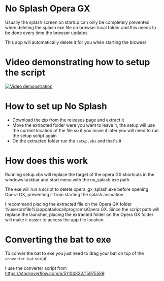 # No Splash Opera GX

Usually the splash screen on startup can only be completely prevented when deleting the splash exe file on browser local folder and this needs to be done every time the browser updates

This app will automatically delete it for you when starting the browser

# Video demonstrating how to setup the script

[![Video demonstration](https://img.youtube.com/vi/sddz6n7kdP8/0.jpg)](https://www.youtube.com/watch?v=sddz6n7kdP8)

# How to set up No Splash

- Download the zip from the releases page and extract it
- Move the extracted folder were you want to leave it, the setup will use the current location of the file so if you move it later you will need to run the setup script again
- On the extracted folder run the `setup.vbs` and that's it

# How does this work

Running setup.vbs will replace the target of the opera GX shortcuts in the windows taskbar and start menu with the no_splash.exe path.

The exe will run a script to delete opera_gx_splash.exe before opening Opera GX, preventing it from starting the splash animation

I recommend placing the extracted file on the Opera GX folder %userprofile%\appdata\local\programs\Opera GX. Since the script path will replace the launcher, placing the extracted folder on the Opera GX folder will make it easier to access the app file location

# Converting the bat to exe

To conver the bat to exe you just need to drag your bat on top of the `converter.bat` script

I use the converter script from https://stackoverflow.com/a/51104332/15975589

